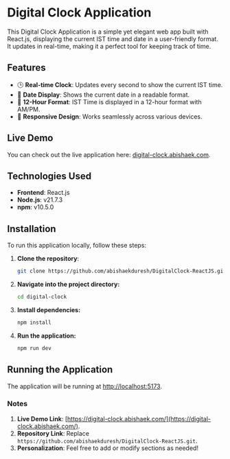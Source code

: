 # Digital Clock Application

This Digital Clock Application is a simple yet elegant web app built with React.js, displaying the current IST time and date in a user-friendly format. It updates in real-time, making it a perfect tool for keeping track of time.

## Features

- 🕒 **Real-time Clock**: Updates every second to show the current IST time.
- 📅 **Date Display**: Shows the current date in a readable format.
- 🌙 **12-Hour Format**: IST Time is displayed in a 12-hour format with AM/PM.
- 📱 **Responsive Design**: Works seamlessly across various devices.

## Live Demo

You can check out the live application here: [digital-clock.abishaek.com](https://digital-clock.abishaek.com/).

## Technologies Used

- **Frontend**: React.js
- **Node.js**: v21.7.3
- **npm**: v10.5.0

## Installation

To run this application locally, follow these steps:

1. **Clone the repository**:

   ```bash
   git clone https://github.com/abishaekduresh/DigitalClock-ReactJS.git

2. **Navigate into the project directory:**
   ```bash
   cd digital-clock
   
3. **Install dependencies:**
   ```bash
   npm install

4. **Run the application:**
   ```bash
   npm run dev

## Running the Application

The application will be running at [http://localhost:5173](http://localhost:5173).

### Notes
1. **Live Demo Link**: [https://digital-clock.abishaek.com/](https://digital-clock.abishaek.com/).
2. **Repository Link**: Replace `https://github.com/abishaekduresh/DigitalClock-ReactJS.git`.
3. **Personalization**: Feel free to add or modify sections as needed!
